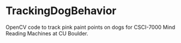 # TrackingDogBehavior
OpenCV code to track pink paint points on dogs for CSCI-7000 Mind Reading Machines at CU Boulder.
